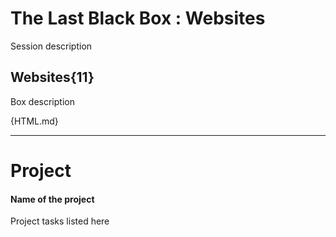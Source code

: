 # The Last Black Box : Websites
Session description

## Websites{11}
Box description

{HTML.md}

---

# Project
#### Name of the project
Project tasks listed here
